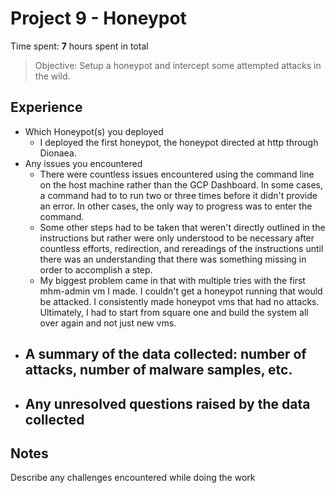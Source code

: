 # Project 9 - Honeypot

Time spent: **7** hours spent in total

> Objective: Setup a honeypot and intercept some attempted attacks in the wild.

## Experience

* Which Honeypot(s) you deployed
  - I deployed the first honeypot, the honeypot directed at http through Dionaea.
* Any issues you encountered
  - There were countless issues encountered using the command line on the host machine rather than the GCP Dashboard. In some cases, a command had to to run two or three times before it didn't provide an error. In other cases, the only way to progress was to enter the command.
  - Some other steps had to be taken that weren't directly outlined in the instructions but rather were only understood to be necessary after countless efforts, redirection, and rereadings of the instructions until there was an understanding that there was something missing in order to accomplish a step.
  - My biggest problem came in that with multiple tries with the first mhm-admin vm I made. I couldn't get a honeypot running that would be attacked. I consistently made honeypot vms that had no attacks. Ultimately, I had to start from square one and build the system all over again and not just new vms.
* A summary of the data collected: number of attacks, number of malware samples, etc.
  - 
* Any unresolved questions raised by the data collected
  - 

## Notes

Describe any challenges encountered while doing the work
